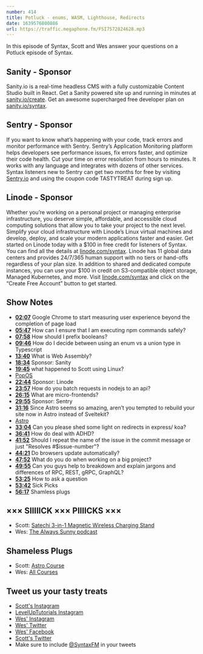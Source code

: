```yaml
---
number: 414
title: Potluck - enums, WASM, Lighthouse, Redirects
date: 1639576800886
url: https://traffic.megaphone.fm/FSI7572824628.mp3
---
```


In this episode of Syntax, Scott and Wes answer your questions on a Potluck episode of Syntax.

## Sanity - Sponsor

Sanity.io is a real-time headless CMS with a fully customizable Content Studio built in React. Get a Sanity powered site up and running in minutes at [sanity.io/create](https://www.sanity.io/create). Get an awesome supercharged free developer plan on [sanity.io/syntax](https://www.sanity.io/syntax).

## Sentry - Sponsor

If you want to know what’s happening with your code, track errors and monitor performance with Sentry. Sentry’s Application Monitoring platform helps developers see performance issues, fix errors faster, and optimize their code health. Cut your time on error resolution from hours to minutes. It works with any language and integrates with dozens of other services. Syntax listeners new to Sentry can get two months for  free by visiting [Sentry.io](https://sentry.io) and using the coupon code TASTYTREAT during sign up.

## Linode - Sponsor

Whether you’re working on a personal project or managing enterprise infrastructure, you deserve simple, affordable, and accessible cloud computing solutions that allow you to take your project to the next level. Simplify your cloud infrastructure with Linode’s Linux virtual machines and develop, deploy, and scale your modern applications faster and easier. Get started on Linode today with a $100 in free credit for listeners of Syntax. You can find all the details at [linode.com/syntax](https://linode.com/syntax). Linode has 11 global data centers and provides 24/7/365 human support with no tiers or hand-offs regardless of your plan size. In addition to shared and dedicated compute instances, you can use your $100 in credit on S3-compatible object storage, Managed Kubernetes, and more. Visit [linode.com/syntax](https://linode.com/syntax) and click on the “Create Free Account” button to get started.

## Show Notes

* **[02:07](#t=02:07)** Google Chrome to start measuring user experience beyond the completion of page load
* **[05:47](#t=05:47)** How can I ensure that I am executing npm commands safely?
* **[07:58](#t=07:58)** How should I prefix booleans?
* **[09:46](#t=09:46)** How do I decide between using an enum vs a union type in Typescript
* **[13:40](#t=13:40)** What is Web Assembly?
* **[18:34](#t=18:34)** Sponsor: Sanity
* **[19:45](#t=19:45)** what happened to Scott using Linux?
* [PopOS](https://pop.system76.com)
* **[22:44](#t=22:44)** Sponsor: Linode
* **[23:57](#t=23:57)** How do you batch requests in nodejs to an api?
* **[26:15](#t=26:15)** What are micro-frontends?
* **[29:55](#t=29:55)** Sponsor: Sentry
* **[31:16](#t=31:16)** Since Astro seems so amazing, aren’t you tempted to rebuild your site now in Astro instead of Sveltekit?
* [Astro](https://astro.build)
* **[33:04](#t=33:04)** Can you please shed some light on redirects in express/ koa?
* **[36:41](#t=36:41)** How do deal with ADHD?
* **[41:52](#t=41:52)** Should I repeat the name of the issue in the commit message or just "Resolves #$issue-number"?
* **[44:21](#t=44:21)** Do browsers update automatically?
* **[47:52](#t=47:52)** What do you do when working on a big project?
* **[49:55](#t=49:55)** Can you guys help to breakdown and explain jargons and differences of RPC, REST, gRPC, GraphQL?
* **[53:25](#t=53:25)** How to ask a question
* **[53:42](#t=53:42)** Sick Picks
* **[56:17](#t=56:17)** Shamless plugs

## ××× SIIIIICK ××× PIIIICKS ×××

* Scott: [Satechi 3-in-1 Magnetic Wireless Charging Stand](https://www.amazon.com/gp/product/B09LRKZ4BN?ie=UTF8&psc=1&linkCode=sl1&tag=leveluptuts01-20&linkId=2bc4587e9699c9e45cc2431f557c8ce2&language=en_US&ref_=as_li_ss_tl)
* Wes: [The Always Sunny podcast](https://the-always-sunny-podcast.simplecast.com)

## Shameless Plugs

* Scott: [Astro Course](https://www.leveluptutorials.com/pro)
* Wes: [All Courses](https://wesbos.com/courses/)

## Tweet us your tasty treats

* [Scott's Instagram](https://www.instagram.com/stolinski/)
* [LevelUpTutorials Instagram](https://www.instagram.com/LevelUpTutorials/)
* [Wes' Instagram](https://www.instagram.com/wesbos/)
* [Wes' Twitter](https://twitter.com/wesbos)
* [Wes' Facebook](https://www.facebook.com/wesbos.developer)
* [Scott's Twitter](https://twitter.com/stolinski)
* Make sure to include [@SyntaxFM](https://twitter.com/SyntaxFM) in your tweets
